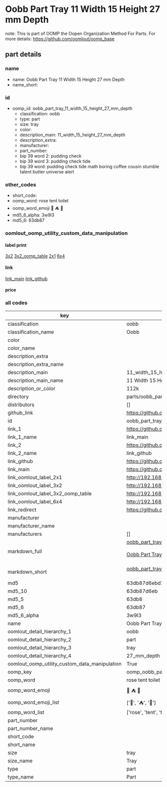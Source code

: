 # Oobb Part Tray 11 Width 15 Height 27 mm Depth  

note: This is part of OOMP the Oopen Organization Method For Parts. For more details: https://github.com/oomlout/oomp_base

##  part details
  







### name
* name: Oobb Part Tray 11 Width 15 Height 27 mm Depth
* name_short: 
### id
* oomp_id: oobb_part_tray_11_width_15_height_27_mm_depth
  * classification: oobb
  * type: part
  * size: tray
  * color: 
  * description_main: 11_width_15_height_27_mm_depth
  * description_extra: 
  * manufacturer: 
  * part_number: 
  * bip 39 word 2: pudding check
  * bip 39 word 3: pudding check tide
  * bip 39 word: pudding check tide math boring coffee cousin stumble talent butter universe alert

### other_codes
* short_code: 
* oomp_word: rose tent toilet
* oomp_word_emoji :rose: :tent: :toilet:
* md5_6_alpha: 3w9l3
* md5_6: 63db87






### oomlout_oomp_utility_custom_data_manipulation
#### label print
[3x2](http://192.168.1.245:1112/?label=oomp%203w9l3)
[3x2_oomp_table](http://192.168.1.108:1112/?label=oomp%203w9l3)
[2x1](http://192.168.1.242:1112/?label=oomp%203w9l3)
[6x4](http://192.168.1.55:1112/?label=oomp%203w9l3)    

#### link

[link_main](https://github.com/oomlout/oomlout_oomp_version_1_messy/tree/main/parts/oobb_part_tray_11_width_15_height_27_mm_depth) [link_github](https://github.com/oomlout/oomlout_oomp_version_1_messy/tree/main/parts/oobb_part_tray_11_width_15_height_27_mm_depth)                             

#### price







### all codes 
| key | value |  
| --- | --- |  
| classification | oobb |  
| classification_name | Oobb |  
| color |  |  
| color_name |  |  
| description_extra |  |  
| description_extra_name |  |  
| description_main | 11_width_15_height_27_mm_depth |  
| description_main_name | 11 Width 15 Height 27 mm Depth |  
| description_or_color | 112k |  
| directory | parts/oobb_part_tray_11_width_15_height_27_mm_depth |  
| distributors | [] |  
| github_link | https://github.com/oomlout/oomlout_oomp_part_src/tree/main/parts/oobb_part_tray_11_width_15_height_27_mm_depth |  
| id | oobb_part_tray_11_width_15_height_27_mm_depth |  
| link_1 | https://github.com/oomlout/oomlout_oomp_version_1_messy/tree/main/parts/oobb_part_tray_11_width_15_height_27_mm_depth |  
| link_1_name | link_main |  
| link_2 | https://github.com/oomlout/oomlout_oomp_version_1_messy/tree/main/parts/oobb_part_tray_11_width_15_height_27_mm_depth |  
| link_2_name | link_github |  
| link_github | https://github.com/oomlout/oomlout_oomp_version_1_messy/tree/main/parts/oobb_part_tray_11_width_15_height_27_mm_depth |  
| link_main | https://github.com/oomlout/oomlout_oomp_version_1_messy/tree/main/parts/oobb_part_tray_11_width_15_height_27_mm_depth |  
| link_oomlout_label_2x1 | http://192.168.1.242:1112/?label=oomp%203w9l3 |  
| link_oomlout_label_3x2 | http://192.168.1.245:1112/?label=oomp%203w9l3 |  
| link_oomlout_label_3x2_oomp_table | http://192.168.1.108:1112/?label=oomp%203w9l3 |  
| link_oomlout_label_6x4 | http://192.168.1.55:1112/?label=oomp%203w9l3 |  
| link_redirect | https://github.com/oomlout/oomlout_oomp_version_1_messy/tree/main/parts/oobb_part_tray_11_width_15_height_27_mm_depth |  
| manufacturer |  |  
| manufacturer_name |  |  
| manufacturers | [] |  
| markdown_full | [oobb_part_tray_11_width_15_height_27_mm_depth](none)<br>[](none)<br>[Oobb Part Tray 11 Width 15 Height 27 Mm Depth](none)<br><br> |  
| markdown_short | [oobb_part_tray_11_width_15_height_27_mm_depth](none)<br><br> |  
| md5 | 63db87d6ebd7a62cb48cf891c389c569 |  
| md5_10 | 63db87d6eb |  
| md5_5 | 63db8 |  
| md5_6 | 63db87 |  
| md5_6_alpha | 3w9l3 |  
| name | Oobb Part Tray 11 Width 15 Height 27 mm Depth |  
| oomlout_detail_hierarchy_1 | oobb |  
| oomlout_detail_hierarchy_2 | part |  
| oomlout_detail_hierarchy_3 | tray |  
| oomlout_detail_hierarchy_4 | 27_mm_depth |  
| oomlout_oomp_utility_custom_data_manipulation | True |  
| oomp_key | oomp_oobb_part_tray_11_width_15_height_27_mm_depth |  
| oomp_word | rose tent toilet |  
| oomp_word_emoji | :rose: :tent: :toilet: |  
| oomp_word_emoji_list | [':rose:', ':tent:', ':toilet:'] |  
| oomp_word_list | ['rose', 'tent', 'toilet'] |  
| part_number |  |  
| part_number_name |  |  
| short_code |  |  
| short_name |  |  
| size | tray |  
| size_name | Tray |  
| type | part |  
| type_name | Part |  
